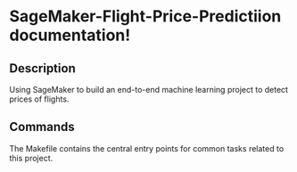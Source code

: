 # SageMaker-Flight-Price-Predictiion documentation!

## Description

Using SageMaker to build an end-to-end machine learning project to detect prices of flights.

## Commands

The Makefile contains the central entry points for common tasks related to this project.


